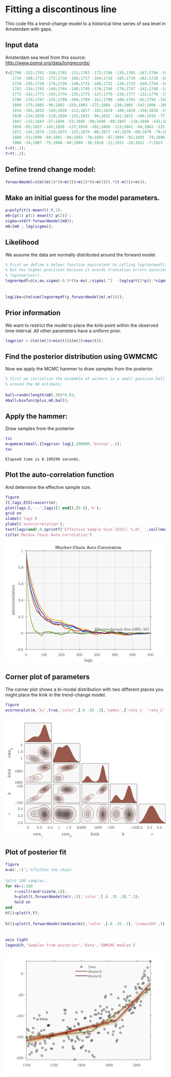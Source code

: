 Fitting a discontinous line
=======================================

This code fits a trend-change model to a historical time series of sea level in Amsterdam with gaps.



Input data
----------------------------------------------------------

Amsterdam sea level from this source: http://www.psmsl.org/data/longrecords/

```matlab
Y=[1700 -152;1701 -158;1702 -132;1703 -172;1704 -135;1705 -167;1706 -192;1707 -153;1708 -149;1709 -187;1710 -168;1711 -140;1712 -129;1713 -151;
   1714 -106;1715 -172;1716 -168;1717 -164;1718 -185;1719 -182;1720 -109;1721 -146;1722 -141;1723 -99;1724 -145;1725 -166;1726 -108;1727 -136;
   1728 -195;1729 -176;1730 -148;1731 -108;1732 -134;1733 -160;1734 -165;1735 -181;1736 -109;1737 -92;1738 -152;1739 -123;1740 -124;1741 -122;
   1742 -154;1743 -144;1744 -148;1745 -178;1746 -178;1747 -142;1748 -147;1749 -167;1766 -175;1767 -111;1768 -160;1769 -86;1770 -94;1771 -87;
   1772 -142;1773 -143;1774 -135;1775 -127;1776 -150;1777 -131;1778 -155;1779 -131;1780 -130;1781 -134;1782 -160;1783 -157;1784 -173;1785 -178;
   1786 -178;1787 -125;1788 -204;1789 -161;1790 -109;1791 -92;1792 -150;1793 -154;1794 -118;1795 -121;1796 -157;1797 -134;1798 -135;1799 -177;
   1800 -175;1801 -90;1802 -159;1803 -172;1804 -130;1805 -142;1806 -106;1807 -105;1808 -183;1809 -151;1810 -128;1811 -137;1812 -141;1813 -150;
   1814 -185;1815 -144;1816 -113;1817 -102;1818 -160;1819 -158;1820 -194;1821 -123;1822 -125;1823 -198;1824 -97;1825 -87;1826 -126;1827 -97;
   1828 -124;1829 -119;1830 -141;1831 -94;1832 -141;1833 -106;1834 -77;1835 -105;1836 -96;1837 -88;1838 -117;1839 -114;1840 -111;1841 -85;
   1842 -132;1843 -57;1844 -53;1845 -90;1846 -80;1847 -118;1848 -141;1849 -101;1850 -91;1851 -102;1852 -97;1853 -113;1854 -49;1855 -111;
   1856 -85;1857 -145;1858 -137;1859 -102;1860 -113;1861 -94;1862 -125;1863 -121;1864 -161;1865 -157;1866 -93;1867 -58;1868 -91;1869 -75;1870 -129;
   1871 -141;1874 -110;1875 -125;1876 -80;1877 -43;1878 -60;1879 -79;1880 -31;1881 -64;1882 -74;1883 -58;1884 -54;1885 -75;1886 -88;1887 -64;1888 -86;
   1889 -53;1890 -84;1891 -94;1892 -78;1893 -67;1894 -92;1895 -74;1896 -81;1897 -82;1898 -32;1899 -36;1900 -67;1901 -45;1902 -62;1903 -25;1904 -58;1905 -32;
   1906 -34;1907 -75;1908 -66;1909 -36;1910 -12;1911 -24;1912 -7;1913 -22;1914 0;1915 7;1916 -5;1917 -37;1918 -44;1919 -38;1920 14;1921 -10;1922 -16;1923 -38;1925 29];
t=Y(:,1);
Y=Y(:,2);
```


Define trend change model:
----------------------------------------------------------

```matlab
forwardmodel=@(m)(m(1)*(t<m(3))+m(2)*(t>m(3))).*(t-m(3))+m(4);
```


Make an initial guess for the model parameters.
----------------------------------------------------------

```matlab
p=polyfit(t-mean(t),Y,1);
m0=[p(1) p(1) mean(t) p(2)]';
sigma=std(Y-forwardmodel(m0));
m0=[m0 ; log(sigma)];
```


Likelihood
----------------------------------------------------------

We assume the data are normally distributed around the forward model.

```matlab
% First we define a helper function equivalent to calling log(normpdf(x,mu,sigma))
% but has higher precision because it avoids truncation errors associated with calling
% log(exp(xxx)).
lognormpdf=@(x,mu,sigma)-0.5*((x-mu)./sigma).^2  -log(sqrt(2*pi).*sigma);


logLike=@(m)sum(lognormpdf(y,forwardmodel(m),m(5)));
```


Prior information
----------------------------------------------------------

We want to restrict the model to place the kink-point within the observed time interval. All other parameters have a uniform prior.

```matlab
logprior = @(m)(m(3)>min(t))&(m(3)<max(t));
```


Find the posterior distribution using GWMCMC
----------------------------------------------------------

Now we apply the MCMC hammer to draw samples from the posterior.

```matlab
% first we initialize the ensemble of walkers in a small gaussian ball
% around the m0 estimate.

ball=randn(length(m0),30)*0.01;
mball=bsxfun(@plus,m0,ball);
```


Apply the hammer:
----------------------------------------------------------

Draw samples from the posterior

```matlab
tic
m=gwmcmc(mball,{logprior logL},100000,'burnin',.2);
toc
```

```
Elapsed time is 8.109299 seconds.

```
    

Plot the auto-correlation function
----------------------------------------------------------

And determine the effective sample size.

```matlab
figure
[C,lags,ESS]=eacorr(m);
plot(lags,C,'.-',lags([1 end]),[0 0],'k');
grid on
xlabel('lags')
ylabel('autocorrelation');
text(lags(end),0,sprintf('Effective Sample Size (ESS): %.0f_ ',ceil(mean(ESS))),'verticalalignment','bottom','horizontalalignment','right')
title('Markov Chain Auto Correlation')
```

![IMAGE](ex_breakfit_01.png)


Corner plot of parameters
----------------------------------------------------------

The corner plot shows a bi-modal distribution with two different places you might place the kink in the trend-change model.

```matlab
figure
ecornerplot(m,'ks',true,'color',[.6 .35 .3],'names',{'rate_1' 'rate_2' 'kink' 'intercept' '\sigma'})
```

![IMAGE](ex_breakfit_02.png)


Plot of posterior fit
----------------------------------------------------------

```matlab
figure
m=m(:,:)'; %flatten the chain

%plot 100 samples...
for kk=1:100
    r=ceil(rand*size(m,1));
    h=plot(t,forwardmodel(m(r,:)),'color',[.6 .35 .3].^.3);
    hold on
end
h(2)=plot(t,Y);

h(3)=plot(t,forwardmodel(median(m)),'color',[.6 .35 .3],'linewidth',3);


axis tight
legend(h,'Samples from posterior','Data','GWMCMC median')
```

![IMAGE](ex_breakfit_03.png)
